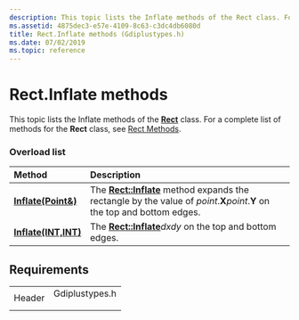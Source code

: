 ```yaml
---
description: This topic lists the Inflate methods of the Rect class. For a complete list of methods for the Rect class, see Rect Methods.
ms.assetid: 4875dec3-e57e-4109-8c63-c3dc4db6080d
title: Rect.Inflate methods (Gdiplustypes.h)
ms.date: 07/02/2019
ms.topic: reference
---
```


# Rect.Inflate methods

This topic lists the Inflate methods of the [**Rect**](/windows/win32/api/gdiplustypes/nl-gdiplustypes-rect) class. For a complete list of methods for the **Rect** class, see [Rect Methods](-gdiplus-class-rect-methods.md).

### Overload list



| Method                                                         | Description                                                                                                                                                                     |
|:---------------------------------------------------------------|:--------------------------------------------------------------------------------------------------------------------------------------------------------------------------------|
| [**Inflate(Point&)**](/windows/win32/api/gdiplustypes/nf-gdiplustypes-rect-inflate(inconstpoint_))  | The [**Rect::Inflate**](/windows/win32/api/gdiplustypes/nf-gdiplustypes-rect-inflate(inconstpoint_)) method expands the rectangle by the value of *point*.**X***point*.**Y** on the top and bottom edges.<br/> |
| [**Inflate(INT,INT)**](/previous-versions//ms534982(v=vs.85)) | The [**Rect::Inflate**](/previous-versions//ms534982(v=vs.85))*dxdy* on the top and bottom edges.<br/>                                                                   |



## Requirements



|                   |                                                                                           |
|-------------------|-------------------------------------------------------------------------------------------|
| Header<br/> | <dl> <dt>Gdiplustypes.h</dt> </dl> |



 

 
